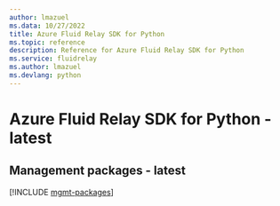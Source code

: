 ```yaml
---
author: lmazuel
ms.data: 10/27/2022
title: Azure Fluid Relay SDK for Python
ms.topic: reference
description: Reference for Azure Fluid Relay SDK for Python
ms.service: fluidrelay
ms.author: lmazuel
ms.devlang: python
---
```

# Azure Fluid Relay SDK for Python - latest

## Management packages - latest
[!INCLUDE [mgmt-packages](fluid-relay-mgmt-index.md)]